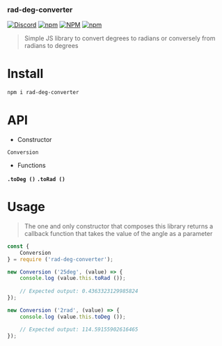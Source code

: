 ### rad-deg-converter

[![Discord](https://img.shields.io/discord/519837781866840122?color=%237289DA&label=WaZaBiX%27s%20guild&logo=Discord)](https://discord.gg/ES52WDg)
[![npm](https://img.shields.io/npm/v/rad-deg-converter?logo=npm)](https://www.npmjs.com/package/rad-deg-converter)
[![NPM](https://img.shields.io/npm/l/rad-deg-converter?logo=github)]()
[![npm](https://img.shields.io/npm/dt/rad-deg-converter?logo=npm)](https://www.npmjs.com/package/rad-deg-converter)

> Simple JS library to convert degrees to radians or conversely from radians to degrees

# Install

```sh
npm i rad-deg-converter
```

# API

* Constructor

<code>Conversion</code>

* Functions

<code><b>.toDeg ()</b></code>
<code><b>.toRad ()</b></code>

# Usage

> The one and only constructor that composes this library returns a callback function that takes the value of the angle as a parameter

```js
const {
    Conversion
} = require ('rad-deg-converter');

new Conversion ('25deg', (value) => {
    console.log (value.this.toRad ());
    
    // Expected output: 0.4363323129985824
});

new Conversion ('2rad', (value) => {
    console.log (value.this.toDeg ());

    // Expected output: 114.59155902616465
});
```